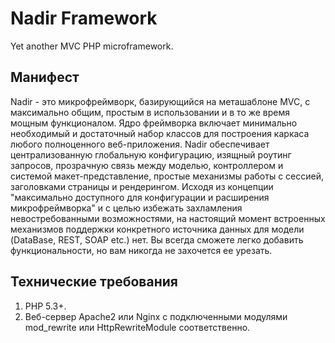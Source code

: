 Nadir Framework
===============

Yet another MVC PHP microframework.

Манифест
--------
Nadir - это микрофреймворк, базирующийся на меташаблоне MVC, с максимально общим, простым в использовании 
и в то же время мощным функционалом. Ядро фреймворка включает минимально необходимый и достаточный набор 
классов  для построения каркаса любого полноценного веб-приложения. Nadir обеспечивает централизованную 
глобальную конфигурацию, изящный роутинг запросов, прозрачную связь между моделью, контроллером и системой 
макет-представление, простые механизмы работы с сессией, заголовками страницы и рендерингом. Исходя из концепции 
"максимально доступного для конфигурации и расширения микрофреймворка" и с целью избежать захламления 
невостребованными возможностями, на настоящий момент встроенных механизмов поддержки конкретного источника данных 
для модели (DataBase, REST, SOAP etc.) нет. Вы всегда сможете легко добавить функциональности, но вам никогда не 
захочется ее урезать.


Технические требования
----------------------
1. PHP 5.3+.
2. Веб-сервер Apache2 или Nginx с подключенными модулями mod_rewrite или HttpRewriteModule соответственно.


